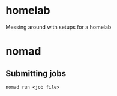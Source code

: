 # homelab
Messing around with setups for a homelab


# nomad

## Submitting jobs
```
nomad run <job file>
```
